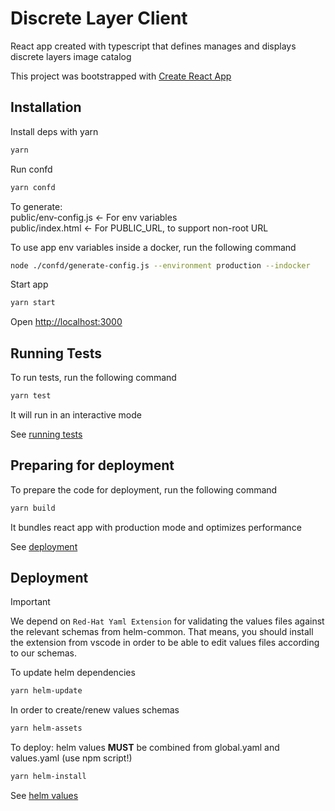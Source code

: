 # Discrete Layer Client

React app created with typescript that defines manages and displays discrete layers image catalog

This project was bootstrapped with [Create React App](https://github.com/facebook/create-react-app)


## Installation

Install deps with yarn

```bash
yarn
```

Run confd

```bash
yarn confd
```

To generate:  
public/env-config.js  <- For env variables  
public/index.html  <- For PUBLIC_URL, to support non-root URL  

To use app env variables inside a docker, run the following command

```bash
node ./confd/generate-config.js --environment production --indocker
```
  
Start app

```bash
yarn start
```

Open [http://localhost:3000](http://localhost:3000)

## Running Tests

To run tests, run the following command

```bash
yarn test
```

It will run in an interactive mode  

See [running tests](https://facebook.github.io/create-react-app/docs/running-tests)

## Preparing for deployment

To prepare the code for deployment, run the following command

```bash
yarn build
```

It bundles react app with production mode and optimizes performance

See [deployment](https://facebook.github.io/create-react-app/docs/deployment)

## Deployment

> [!IMPORTANT] 
> We depend on `Red-Hat Yaml Extension` for validating the values files against the relevant schemas from helm-common.
> That means, you should install the extension from vscode in order to be able to edit values files according to our schemas.

To update helm dependencies
```bash
yarn helm-update
```

In order to create/renew values schemas 
```bash
yarn helm-assets
```

To deploy: helm values **MUST** be combined from global.yaml and values.yaml (use npm script!)
```bash
yarn helm-install
```

See [helm values](https://github.com/MapColonies/helm-common/blob/c352a2453117895ec0f9df0267a66d6f5b9c2da2/README.md)
